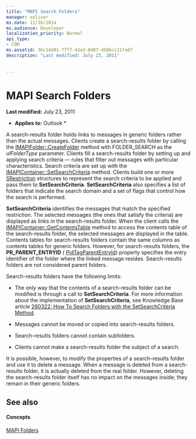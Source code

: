 ```yaml
---
title: "MAPI Search Folders"
manager: soliver
ms.date: 11/16/2014
ms.audience: Developer
localization_priority: Normal
api_type:
- COM
ms.assetid: 36c14d91-77f7-43a3-8d87-d50bcc21fad7
description: "Last modified: July 23, 2011"
 
 
---
```


# MAPI Search Folders

 **Last modified:** July 23, 2011 
  
 * **Applies to:** Outlook * 
  
A search-results folder holds links to messages in generic folders rather than the actual messages. Clients create a search-results folder by calling the [IMAPIFolder::CreateFolder](imapifolder-createfolder.md) method with FOLDER_SEARCH as the  _ulFolderType_ parameter. Clients fill a search-results folder by setting up and applying search criteria — rules that filter out messages with particular characteristics. Search criteria are set up with the [IMAPIContainer::SetSearchCriteria](imapicontainer-setsearchcriteria.md) method. Clients build one or more [SRestriction](srestriction.md) structures to represent the search criteria to be applied and pass them to **SetSearchCriteria**. **SetSearchCriteria** also specifies a list of folders that indicate the search domain and a set of flags that control how the search is performed. 
  
 **SetSearchCriteria** identifies the messages that match the specified restriction. The selected messages (the ones that satisfy the criteria) are displayed as links in the search-results folder. When the client calls the [IMAPIContainer::GetContentsTable](imapicontainer-getcontentstable.md) method to access the contents table of the search-results folder, the selected messages are displayed in the table. Contents tables for search-results folders contain the same columns as contents tables for generic folders. However, for search-results folders, the **PR_PARENT_ENTRYID** ( [PidTagParentEntryId](pidtagparententryid-canonical-property.md)) property specifies the entry identifier of the folder where the linked message resides. Search-results folders are not considered parent folders.
  
Search-results folders have the following limits:
  
- The only way that the contents of a search-results folder can be modified is through a call to **SetSearchCriteria**. For more information about the implementation of **SetSearchCriteria**, see Knowledge Base article [260322: How To Search Folders with the SetSearchCriteria Method](http://go.microsoft.com/fwlink/?LinkId=123603).
    
- Messages cannot be moved or copied into search-results folders.
    
- Search-results folders cannot contain subfolders. 
    
- Clients cannot make a search-results folder the subject of a search.
    
It is possible, however, to modify the properties of a search-results folder and use it to delete a message. When a message is deleted from a search-results folder, it is actually deleted from the real folder. However, deleting the search-results folder itself has no impact on the messages inside; they remain in their generic folders.
  
## See also

#### Concepts

[MAPI Folders](mapi-folders.md)

